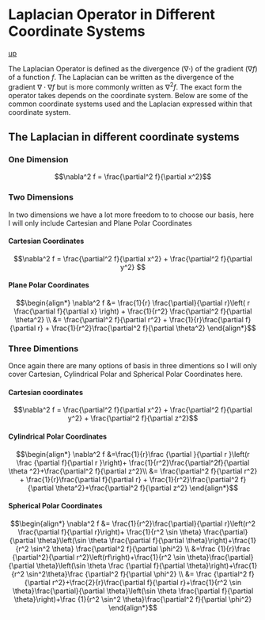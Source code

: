 # Laplacian Operator in Different Coordinate Systems

[up](./Maths.md)

The Laplacian Operator is defined as the divergence ($\nabla \cdot$) of the gradient ($\nabla f$) of a function $f$.
The Laplacian can be written as the divergence of the gradient $\nabla \cdot \nabla f$ but is more commonly written as $\nabla^2 f$. The exact form the operator takes depends on the coordinate system. Below are some of the common coordinate systems used and the Laplacian expressed within that coordinate system.

## The Laplacian in different coordinate systems

### One Dimension

``` math
\nabla^2 f = \frac{\partial^2 f}{\partial x^2}
```

### Two Dimensions

In two dimensions we have a lot more freedom to to choose our basis, here I will only include Cartesian and Plane Polar Coordinates

#### Cartesian Coordinates

``` math
\nabla^2 f = \frac{\partial^2 f}{\partial x^2} + \frac{\partial^2 f}{\partial y^2} 
```

#### Plane Polar Coordinates

``` math
\begin{align*}
\nabla^2 f &= \frac{1}{r} \frac{\partial}{\partial r}\left( r \frac{\partial f}{\partial x} \right) + \frac{1}{r^2} \frac{\partial^2 f}{\partial \theta^2} \\
 &= \frac{\partial^2 f}{\partial r^2} + \frac{1}{r}\frac{\partial f}{\partial r} + \frac{1}{r^2}\frac{\partial^2 f}{\partial \theta^2}
\end{align*}
```

### Three Dimentions

Once again there are many options of basis in three dimentions so I will only cover Cartesian, Cylindrical Polar and Spherical Polar Coordinates here.

#### Cartesian coordinates

``` math
\nabla^2 f = \frac{\partial^2 f}{\partial x^2} + \frac{\partial^2 f}{\partial y^2} + \frac{\partial^2 f}{\partial z^2}
```

####  Cylindrical Polar Coordinates

``` math
\begin{align*}
\nabla^2 f &=\frac{1}{r}\frac {\partial }{\partial r }\left(r \frac {\partial f}{\partial r }\right)+ \frac{1}{r^2}\frac{\partial^2f}{\partial \theta ^2}+\frac{\partial^2 f}{\partial z^2}\\
&= \frac{\partial^2 f}{\partial r^2} + \frac{1}{r}\frac{\partial f}{\partial r} + \frac{1}{r^2}\frac{\partial^2 f}{\partial \theta^2}+\frac{\partial^2 f}{\partial z^2}
\end{align*}
```

#### Spherical Polar Coordinates


``` math
\begin{align*}
\nabla^2 f &= \frac{1}{r^2}\frac{\partial}{\partial r}\left(r^2 \frac{\partial f}{\partial r}\right)+ \frac{1}{r^2 \sin \theta} \frac{\partial}{\partial \theta}\left(\sin \theta \frac{\partial f}{\partial \theta}\right)+\frac{1}{r^2 \sin^2 \theta} \frac{\partial^2 f}{\partial \phi^2} \\
&=\frac {1}{r}\frac {\partial^2}{\partial r^2}\left(rf\right)+\frac{1}{r^2 \sin \theta}\frac{\partial}{\partial \theta}\left(\sin \theta \frac {\partial f}{\partial \theta}\right)+\frac{1}{r^2 \sin^2\theta}\frac {\partial^2 f}{\partial \phi^2} \\
&= \frac {\partial^2 f}{\partial r^2}+\frac{2}{r}\frac{\partial f}{\partial r}+\frac{1}{r^2 \sin \theta}\frac{\partial}{\partial \theta}\left(\sin \theta \frac{\partial f}{\partial \theta}\right)+\frac {1}{r^2 \sin^2 \theta}\frac{\partial^2 f}{\partial \phi^2}
\end{align*}
```
